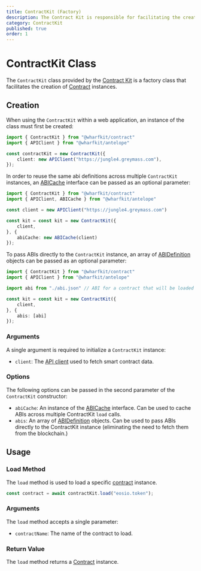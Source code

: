 ```yaml
---
title: ContractKit (Factory)
description: The Contract Kit is responsible for facilitating the creation of Contract instances through the load method.
category: ContractKit
published: true
order: 1
---
```


# ContractKit Class

The `ContractKit` class provided by the [Contract Kit](/docs/contract-kit) is a factory class that facilitates the creation of [Contract](/docs/contract-kit/contract) instances.

## Creation

When using the `ContractKit` within a web application, an instance of the class must first be created:

```typescript
import { ContractKit } from "@wharfkit/contract"
import { APIClient } from "@wharfkit/antelope"

const contractKit = new ContractKit({
    client: new APIClient("https://jungle4.greymass.com"),
});
```

In order to reuse the same abi definitions across multiple `ContractKit` instances, an [ABICache](/docs/antelope/abi-cache-interface) interface can be passed as an optional parameter:

```typescript
import { ContractKit } from "@wharfkit/contract"
import { APIClient, ABICache } from "@wharfkit/antelope"

const client = new APIClient("https://jungle4.greymass.com")

const kit = const kit = new ContractKit({
    client,
}, {
    abiCache: new ABICache(client)
});
```

To pass ABIs directly to the `ContractKit` instance, an array of [ABIDefinition](/docs/antelope/abi) objects can be passed as an optional parameter:

```typescript
import { ContractKit } from "@wharfkit/contract"
import { APIClient } from "@wharfkit/antelope"

import abi from "./abi.json" // ABI for a contract that will be loaded

const kit = const kit = new ContractKit({
    client,
}, {
    abis: [abi]
});
```

### Arguments

A single argument is required to initialize a `ContractKit` instance:

- `client`: The [API client](/docs/antelope/api-client) used to fetch smart contract data.

### Options

The following options can be passed in the second parameter of the `ContractKit` constructor:

- `abiCache`: An instance of the [ABICache](/docs/antelope/abi-cache-interface) interface. Can be used to cache ABIs across multiple ContractKit `load` calls.
- `abis`: An array of [ABIDefinition](/docs/antelope/abi-definition) objects. Can be used to pass ABIs directly to the ContractKit instance (eliminating the need to fetch them from the blockchain.)

## Usage

### Load Method

The `load` method is used to load a specific [contract](/docs/contract-kit/contract) instance.

```typescript
const contract = await contractKit.load("eosio.token");
```

### Arguments

The `load` method accepts a single parameter:

- `contractName`: The name of the contract to load.

### Return Value

The `load` method returns a [Contract](/docs/contract-kit/contract) instance.
